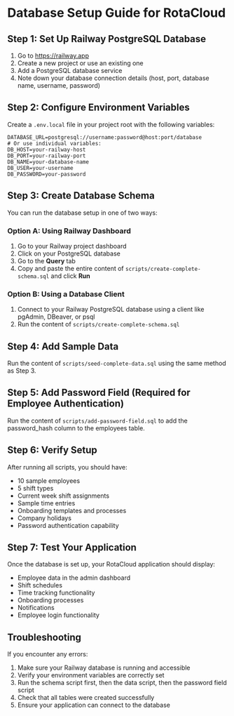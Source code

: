 # Database Setup Guide for RotaCloud

## Step 1: Set Up Railway PostgreSQL Database
1. Go to https://railway.app
2. Create a new project or use an existing one
3. Add a PostgreSQL database service
4. Note down your database connection details (host, port, database name, username, password)

## Step 2: Configure Environment Variables
Create a `.env.local` file in your project root with the following variables:
```
DATABASE_URL=postgresql://username:password@host:port/database
# Or use individual variables:
DB_HOST=your-railway-host
DB_PORT=your-railway-port
DB_NAME=your-database-name
DB_USER=your-username
DB_PASSWORD=your-password
```

## Step 3: Create Database Schema
You can run the database setup in one of two ways:

### Option A: Using Railway Dashboard
1. Go to your Railway project dashboard
2. Click on your PostgreSQL database
3. Go to the **Query** tab
4. Copy and paste the entire content of `scripts/create-complete-schema.sql` and click **Run**

### Option B: Using a Database Client
1. Connect to your Railway PostgreSQL database using a client like pgAdmin, DBeaver, or psql
2. Run the content of `scripts/create-complete-schema.sql`

## Step 4: Add Sample Data
Run the content of `scripts/seed-complete-data.sql` using the same method as Step 3.

## Step 5: Add Password Field (Required for Employee Authentication)
Run the content of `scripts/add-password-field.sql` to add the password_hash column to the employees table.

## Step 6: Verify Setup
After running all scripts, you should have:
- 10 sample employees
- 5 shift types
- Current week shift assignments
- Sample time entries
- Onboarding templates and processes
- Company holidays
- Password authentication capability

## Step 7: Test Your Application
Once the database is set up, your RotaCloud application should display:
- Employee data in the admin dashboard
- Shift schedules
- Time tracking functionality
- Onboarding processes
- Notifications
- Employee login functionality

## Troubleshooting
If you encounter any errors:
1. Make sure your Railway database is running and accessible
2. Verify your environment variables are correctly set
3. Run the schema script first, then the data script, then the password field script
4. Check that all tables were created successfully
5. Ensure your application can connect to the database 